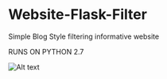 # Website-Flask-Filter
Simple Blog Style filtering informative website

RUNS ON PYTHON 2.7

![Alt text](/../Website-Flask-Filter/SampleImages/Front.png?raw=true "Front")
